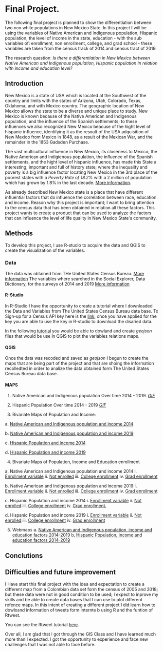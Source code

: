 # Final Project.

The following final project is planned to show the differentiation between two non white populations in New Mexico State. In this project I will be using the variables of Native American and Indigenous population, Hispanic population, the level of income in the state, education - with the sub variables of: enrollment, non enrollment, college, and grad school - these variables are taken from the census track of 2014 and census tract of 2019.

The research question: _Is there a differentiation in New Mexico between Native American and Indigenous population, Hispanic population in relation with income and education level?_ 


 ## Introduction 
 
 
 New Mexico is a state of USA which is located at the Southwest of the country and limits with the states of Arizona, Utah, Colorado, Texas, Oklahoma, and with Mexico country. The geographic location of New Mexico allows the state to be a diverse and unique place to study. New Mexico is known because of the Native American and Indigenous population, and the influence of the Spanish settlements; to these influences we also recognized New Mexico beacuse of the hight level of hispanic influence, identifying it as the resoult of the USA adquisition of New Mexico from Mexico in 1848, as a result of the Mexican War, and the remainder in the 1853 Gadsden Purchase.
 
 
 The vast multicultural influence in New Mexico, its closeness to Mexico, the Native American and Indigienous population, the influence of the Spanish settlements, and the hight level of hispanic influence, has made this State a interesting, important and full of history state; where the inequality and poverty is a big influence factor locating New Mexico in the 3rd place of the poorest states with a _Poverty Rate of 18.2%_  with a 2 million of population which has grown by 1.8%  in the last decade. [More information](https://www.safety.com/the-poorest-states-in-america/). 
 
 As already described New Mexico state is a place that have different influential factors that do influence the correlation between race, education and income. Reason why this project is important; I want to bring attention to the census data that has been obtained in relation all these factors. This project wants to create a product that can be used to analyze the factors that can influence the level of life quality in New Mexico State's community. 
 
 
 ## Methods 
 
 
 
 To develop this project, I use R-studio to acquire the data and QGIS to create the visualization of the variables. 


### Data 


The data was obtained from THe United States Census Bureau. [More information](https://www.census.gov/en.html) 
The variables where searched in the Social Explorer, Data Dictionary, for the surveys of 2014 and 2019 [More information](https://www.socialexplorer.com/data/ACS2019_5yr/metadata/) 

 #### R-Studio 
 
 
In R-Studio I have the opportunity to create a tutorial where I downloaded the Data and Variables from The United States Census Bureau data base. To Sign-up for a Census API key here is the [link](https://api.census.gov/data/key_signup.html), once you have applied for the key you are able to use the key in R-studio to download the disaried data. 

 In the following [tutorial](/final_project/Laura_Torres_NM_final_project.html) you would be able to dowland and create _geojson_ files that would be use in QGIS to plot the variables relations maps.  

 
#### QGIS 

Once the data was recoded and saved as _geojson_ I begun to create the maps that are being part of the project and that are shoing the information recolledted in order to analize the data obtained form The United States Census Bureau data base. 

#### MAPS

1. Native American and Indigenous population Over time 2014 - 2019. [_GIF_](/final_project/INPOP_New_Mexico2014-19.gif)

2. Hispanic Population Over time 2014 - 2019 [ _GIF_](/final_project/POP_New_Mexico2014-19.gif)

3. Bivariate Maps of Population and Income:

a. [Native American and Indigenous population and income 2014](/final_project/Bi-ind-New_Mexico2014.jpg)

b. [Native American and Indigenous population and income 2019](/final_project/Bi-ind-New_Mexico2019.jpg)

c. [Hispanic Population and income 2014](/final_project/bi-New_Mexico2014.jpg)

d. [Hispanic Population and income 2019](/final_project/bi-New_Mexico2019.jpg)


4. Bivariate Maps of Population, Income and Education enrollment

a. Native American and Indigenous population and income 2014
i. [Enrollment variable]()
ii. [Not enrolled]()
iii. [College enrollment]()
iv. [Grad enrollment]()

b. Native American and Indigenous population and income 2019
i. [Enrollment variable]()
ii. [Not enrolled]()
iii. [College enrollment]()
iv. [Grad enrollment]()

c. Hispanic Population and income 2014
i. [Enrollment variable]()
ii. [Not enrolled]()
iii. [College enrollment]()
iv. [Grad enrollment.]()

d. Hispanic Population and income 2019
i. [Enrollment variable]()
ii. [Not enrolled]()
iii. [College enrollment]()
iv. [Grad enrollment]()

5. Webmaps
a. [Native American and Indigenous population, income  and education factors 2014-2019]()
b, [Hispanic Population, income and education factors 2014-2019]()


 ## Conclutions 
 
 
 ## Difficulties and future improvement 
 
 I Have start this final project with the idea and expectation to create a different map from a Colombian data set form the census of 2005 and 2018; but these data were not in good condition to be used; I expect to inprove my skills and be able to create data bases that I can use to plot different refence maps. In this intent of creating a different project I did learn how to dowloand information of tweets form internte b using R and the funtion of Rtweet. 
 
 You can see the Rtweet tutorial [here](/final_project/tweeter.html).
 
Over all, I am glad that I got through the GIS Class and I have learned much more than I expected. I got the opportunity to experience and face new challenges that I was not able to face before.  
